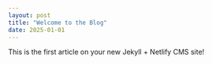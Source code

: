 ```yaml
---
layout: post
title: "Welcome to the Blog"
date: 2025-01-01
---
```


This is the first article on your new Jekyll + Netlify CMS site!
